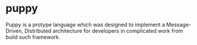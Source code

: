 puppy
====
Puppy is a protype language which was designed to implement a Message-Driven, Distributed architecture for developers in complicated work from build such framework.

